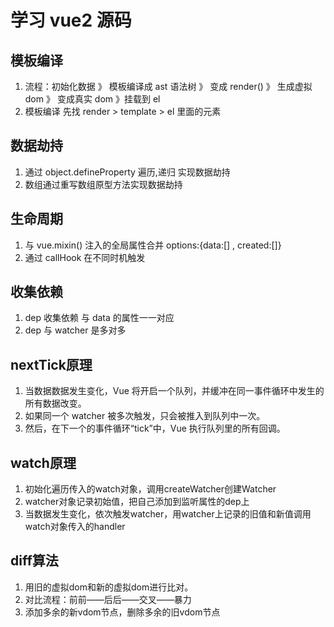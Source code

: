 # 学习 vue2 源码

## 模板编译

1. 流程：初始化数据 》 模板编译成 ast 语法树 》 变成 render() 》 生成虚拟 dom 》 变成真实 dom 》挂载到 el
2. 模板编译 先找 render > template > el 里面的元素

## 数据劫持

1. 通过 object.defineProperty 遍历,递归 实现数据劫持
2. 数组通过重写数组原型方法实现数据劫持

## 生命周期

1. 与 vue.mixin() 注入的全局属性合并  options:{data:[] , created:[]}
2. 通过 callHook 在不同时机触发

## 收集依赖

1. dep 收集依赖  与 data 的属性一一对应
2. dep 与 watcher 是多对多

## nextTick原理

1. 当数据数据发生变化，Vue 将开启一个队列，并缓冲在同一事件循环中发生的所有数据改变。
2. 如果同一个 watcher 被多次触发，只会被推入到队列中一次。
3. 然后，在下一个的事件循环“tick”中，Vue 执行队列里的所有回调。

## watch原理

1. 初始化遍历传入的watch对象，调用createWatcher创建Watcher
2. watcher对象记录初始值，把自己添加到监听属性的dep上
3. 当数据发生变化，依次触发watcher，用watcher上记录的旧值和新值调用watch对象传入的handler

## diff算法

1. 用旧的虚拟dom和新的虚拟dom进行比对。
2. 对比流程：前前——后后——交叉——暴力
3. 添加多余的新vdom节点，删除多余的旧vdom节点